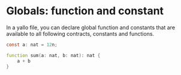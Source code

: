 # Globals: function and constant

In a yallo file, you can declare global function and constants that are available to all following contracts, constants and functions.

```csharp
const a: nat = 12n;
```

```d
function sum(a: nat, b: nat): nat {
    a + b
}
```

